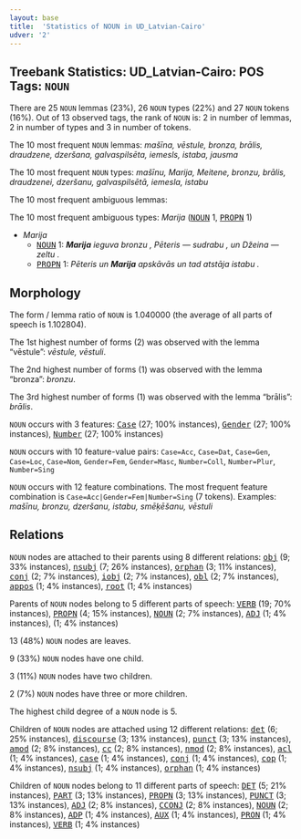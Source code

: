 ```yaml
---
layout: base
title:  'Statistics of NOUN in UD_Latvian-Cairo'
udver: '2'
---
```


## Treebank Statistics: UD_Latvian-Cairo: POS Tags: `NOUN`

There are 25 `NOUN` lemmas (23%), 26 `NOUN` types (22%) and 27 `NOUN` tokens (16%).
Out of 13 observed tags, the rank of `NOUN` is: 2 in number of lemmas, 2 in number of types and 3 in number of tokens.

The 10 most frequent `NOUN` lemmas: <em>mašīna, vēstule, bronza, brālis, draudzene, dzeršana, galvaspilsēta, iemesls, istaba, jausma</em>

The 10 most frequent `NOUN` types:  <em>mašīnu, Marija, Meitene, bronzu, brālis, draudzenei, dzeršanu, galvaspilsētā, iemesla, istabu</em>

The 10 most frequent ambiguous lemmas: 

The 10 most frequent ambiguous types:  <em>Marija</em> (<tt><a href="lv_cairo-pos-NOUN.html">NOUN</a></tt> 1, <tt><a href="lv_cairo-pos-PROPN.html">PROPN</a></tt> 1)


* <em>Marija</em>
  * <tt><a href="lv_cairo-pos-NOUN.html">NOUN</a></tt> 1: <em><b>Marija</b> ieguva bronzu , Pēteris — sudrabu , un Džeina — zeltu .</em>
  * <tt><a href="lv_cairo-pos-PROPN.html">PROPN</a></tt> 1: <em>Pēteris un <b>Marija</b> apskāvās un tad atstāja istabu .</em>

## Morphology

The form / lemma ratio of `NOUN` is 1.040000 (the average of all parts of speech is 1.102804).

The 1st highest number of forms (2) was observed with the lemma “vēstule”: <em>vēstule, vēstuli</em>.

The 2nd highest number of forms (1) was observed with the lemma “bronza”: <em>bronzu</em>.

The 3rd highest number of forms (1) was observed with the lemma “brālis”: <em>brālis</em>.

`NOUN` occurs with 3 features: <tt><a href="lv_cairo-feat-Case.html">Case</a></tt> (27; 100% instances), <tt><a href="lv_cairo-feat-Gender.html">Gender</a></tt> (27; 100% instances), <tt><a href="lv_cairo-feat-Number.html">Number</a></tt> (27; 100% instances)

`NOUN` occurs with 10 feature-value pairs: `Case=Acc`, `Case=Dat`, `Case=Gen`, `Case=Loc`, `Case=Nom`, `Gender=Fem`, `Gender=Masc`, `Number=Coll`, `Number=Plur`, `Number=Sing`

`NOUN` occurs with 12 feature combinations.
The most frequent feature combination is `Case=Acc|Gender=Fem|Number=Sing` (7 tokens).
Examples: <em>mašīnu, bronzu, dzeršanu, istabu, smēķēšanu, vēstuli</em>


## Relations

`NOUN` nodes are attached to their parents using 8 different relations: <tt><a href="lv_cairo-dep-obj.html">obj</a></tt> (9; 33% instances), <tt><a href="lv_cairo-dep-nsubj.html">nsubj</a></tt> (7; 26% instances), <tt><a href="lv_cairo-dep-orphan.html">orphan</a></tt> (3; 11% instances), <tt><a href="lv_cairo-dep-conj.html">conj</a></tt> (2; 7% instances), <tt><a href="lv_cairo-dep-iobj.html">iobj</a></tt> (2; 7% instances), <tt><a href="lv_cairo-dep-obl.html">obl</a></tt> (2; 7% instances), <tt><a href="lv_cairo-dep-appos.html">appos</a></tt> (1; 4% instances), <tt><a href="lv_cairo-dep-root.html">root</a></tt> (1; 4% instances)

Parents of `NOUN` nodes belong to 5 different parts of speech: <tt><a href="lv_cairo-pos-VERB.html">VERB</a></tt> (19; 70% instances), <tt><a href="lv_cairo-pos-PROPN.html">PROPN</a></tt> (4; 15% instances), <tt><a href="lv_cairo-pos-NOUN.html">NOUN</a></tt> (2; 7% instances), <tt><a href="lv_cairo-pos-ADJ.html">ADJ</a></tt> (1; 4% instances),  (1; 4% instances)

13 (48%) `NOUN` nodes are leaves.

9 (33%) `NOUN` nodes have one child.

3 (11%) `NOUN` nodes have two children.

2 (7%) `NOUN` nodes have three or more children.

The highest child degree of a `NOUN` node is 5.

Children of `NOUN` nodes are attached using 12 different relations: <tt><a href="lv_cairo-dep-det.html">det</a></tt> (6; 25% instances), <tt><a href="lv_cairo-dep-discourse.html">discourse</a></tt> (3; 13% instances), <tt><a href="lv_cairo-dep-punct.html">punct</a></tt> (3; 13% instances), <tt><a href="lv_cairo-dep-amod.html">amod</a></tt> (2; 8% instances), <tt><a href="lv_cairo-dep-cc.html">cc</a></tt> (2; 8% instances), <tt><a href="lv_cairo-dep-nmod.html">nmod</a></tt> (2; 8% instances), <tt><a href="lv_cairo-dep-acl.html">acl</a></tt> (1; 4% instances), <tt><a href="lv_cairo-dep-case.html">case</a></tt> (1; 4% instances), <tt><a href="lv_cairo-dep-conj.html">conj</a></tt> (1; 4% instances), <tt><a href="lv_cairo-dep-cop.html">cop</a></tt> (1; 4% instances), <tt><a href="lv_cairo-dep-nsubj.html">nsubj</a></tt> (1; 4% instances), <tt><a href="lv_cairo-dep-orphan.html">orphan</a></tt> (1; 4% instances)

Children of `NOUN` nodes belong to 11 different parts of speech: <tt><a href="lv_cairo-pos-DET.html">DET</a></tt> (5; 21% instances), <tt><a href="lv_cairo-pos-PART.html">PART</a></tt> (3; 13% instances), <tt><a href="lv_cairo-pos-PROPN.html">PROPN</a></tt> (3; 13% instances), <tt><a href="lv_cairo-pos-PUNCT.html">PUNCT</a></tt> (3; 13% instances), <tt><a href="lv_cairo-pos-ADJ.html">ADJ</a></tt> (2; 8% instances), <tt><a href="lv_cairo-pos-CCONJ.html">CCONJ</a></tt> (2; 8% instances), <tt><a href="lv_cairo-pos-NOUN.html">NOUN</a></tt> (2; 8% instances), <tt><a href="lv_cairo-pos-ADP.html">ADP</a></tt> (1; 4% instances), <tt><a href="lv_cairo-pos-AUX.html">AUX</a></tt> (1; 4% instances), <tt><a href="lv_cairo-pos-PRON.html">PRON</a></tt> (1; 4% instances), <tt><a href="lv_cairo-pos-VERB.html">VERB</a></tt> (1; 4% instances)

